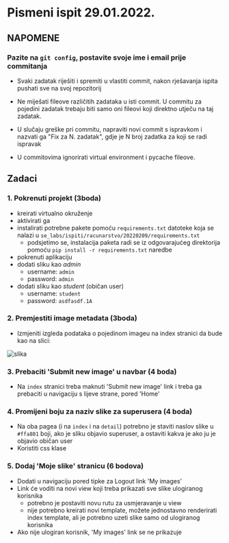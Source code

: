 # Pismeni ispit 29.01.2022.


## NAPOMENE

### Pazite na `git config`, postavite svoje ime i email prije commitanja

- Svaki zadatak riješiti i spremiti u vlastiti commit, nakon
rješavanja ispita pushati sve na svoj repozitorij

- Ne miješati fileove različitih zadataka u isti commit. U commitu za pojedini
  zadatak trebaju biti samo oni fileovi koji direktno utječu na taj zadatak.

- U slučaju greške pri commitu, napraviti novi commit s ispravkom i nazvati ga
  "Fix za N. zadatak", gdje je N broj zadatka za koji se radi ispravak

- U commitovima ignorirati virtual environment i pycache fileove.



## Zadaci

### 1. Pokrenuti projekt (3boda)

- kreirati virtualno okruženje
- aktivirati ga
- instalirati potrebne pakete pomoću `requirements.txt` datoteke koja se nalazi
  u `se_labs/ispiti/racunarstvo/20220209/requirements.txt`
  - podsjetimo se, instalacija paketa radi se iz odgovarajućeg direktorija
    pomoću `pip install -r requirements.txt` naredbe
- pokrenuti aplikaciju
- dodati sliku kao *admin*
  - username: `admin`
  - password: `admin`
- dodati sliku kao *student* (običan user)
  - username: `student`
  - password: `asdfasdf.1A`


### 2. Premjestiti image metadata (3boda) 

- Izmjeniti izgleda podataka o pojedinom imageu na index stranici da bude kao
  na slici:

![slika](https://imgur.com/vtEraDy.png)


### 3. Prebaciti 'Submit new image' u navbar (4 boda)

- Na `index` stranici treba maknuti 'Submit new image' link i treba ga
  prebaciti u navigaciju s lijeve strane, pored 'Home'

### 4. Promijeni boju za naziv slike za superusera (4 boda)

- Na oba pagea (i na `index` i na `detail`) potrebno je staviti naslov slike u 
   `#ffa801` boji, ako je sliku objavio superuser, a ostaviti kakva je ako ju
    je objavio običan user
- Koristiti css klase

### 5. Dodaj 'Moje slike' stranicu (6 bodova)

- Dodati u navigaciju pored tipke za Logout link 'My images'
- Link će voditi na novi view koji treba prikazati sve slike ulogiranog
  korisnika
  - potrebno je postaviti novu rutu za usmjeravanje u view
  - nije potrebno kreirati novi template, možete jednostavno renderirati index
    template, ali je potrebno uzeti slike samo od ulogiranog korisnika
- Ako nije ulogiran korisnik, 'My images' link se ne prikazuje


